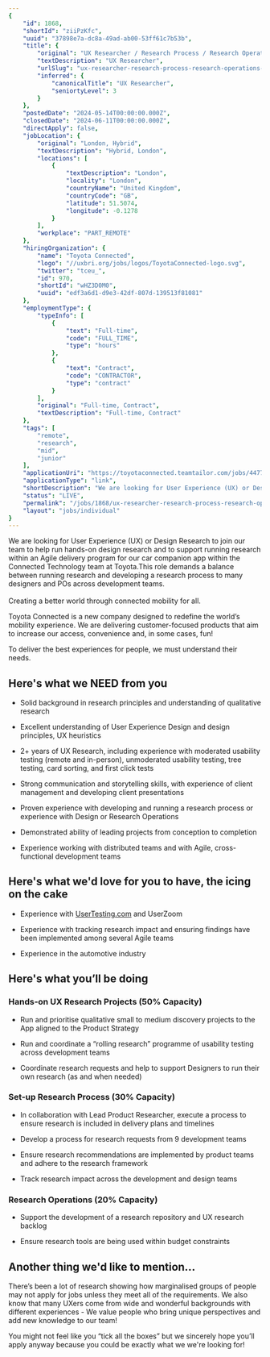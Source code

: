 ```yaml
---
{
	"id": 1868,
	"shortId": "ziiPzKfc",
	"uuid": "37898e7a-dc8a-49ad-ab00-53ff61c7b53b",
	"title": {
		"original": "UX Researcher / Research Process / Research Operations - Contract",
		"textDescription": "UX Researcher",
		"urlSlug": "ux-researcher-research-process-research-operations-contract",
		"inferred": {
			"canonicalTitle": "UX Researcher",
			"seniortyLevel": 3
		}
	},
	"postedDate": "2024-05-14T00:00:00.000Z",
	"closedDate": "2024-06-11T00:00:00.000Z",
	"directApply": false,
	"jobLocation": {
		"original": "London, Hybrid",
		"textDescription": "Hybrid, London",
		"locations": [
			{
				"textDescription": "London",
				"locality": "London",
				"countryName": "United Kingdom",
				"countryCode": "GB",
				"latitude": 51.5074,
				"longitude": -0.1278
			}
		],
		"workplace": "PART_REMOTE"
	},
	"hiringOrganization": {
		"name": "Toyota Connected",
		"logo": "//uxbri.org/jobs/logos/ToyotaConnected-logo.svg",
		"twitter": "tceu_",
		"id": 970,
		"shortId": "wHZ3D0M0",
		"uuid": "edf3a6d1-d9e3-42df-807d-139513f81081"
	},
	"employmentType": {
		"typeInfo": [
			{
				"text": "Full-time",
				"code": "FULL_TIME",
				"type": "hours"
			},
			{
				"text": "Contract",
				"code": "CONTRACTOR",
				"type": "contract"
			}
		],
		"original": "Full-time, Contract",
		"textDescription": "Full-time, Contract"
	},
	"tags": [
		"remote",
		"research",
		"mid",
		"junior"
	],
	"applicationUri": "https://toyotaconnected.teamtailor.com/jobs/4477124-ux-researcher-research-process-research-operations-contract?ittk=XQKTFQCCC8",
	"applicationType": "link",
	"shortDescription": "We are looking for User Experience (UX) or Design Research to join our team to help run hands-on- design research and to support running research within an Agile delivery program for our car",
	"status": "LIVE",
	"permalink": "/jobs/1868/ux-researcher-research-process-research-operations-contract",
	"layout": "jobs/individual"
}
---
```

<p>We are looking for User Experience (UX) or Design Research to join our team to help run hands-on design research and to support running research within an Agile delivery program for our car companion app within the Connected Technology team at Toyota.This role demands a balance between running research and developing a research process to many designers and POs across development teams.<br><strong><br></strong>Creating a better world through connected mobility for all.</p><p>Toyota Connected is a new company designed to redefine the world’s mobility experience. We are delivering customer-focused products that aim to increase our access, convenience and, in some cases, fun!</p><p>To deliver the best experiences for people, we must understand their needs.</p><h2>Here's what we NEED from you</h2><ul><li><p>Solid background in research principles and understanding of qualitative research</p></li><li><p>Excellent understanding of User Experience Design and design principles, UX heuristics</p></li><li><p>2+ years of UX Research, including experience with moderated usability testing (remote and in-person), unmoderated usability testing, tree testing, card sorting, and first click tests</p></li><li><p>Strong communication and storytelling skills, with experience of client management and developing client presentations</p></li><li><p>Proven experience with developing and running a research process or experience with Design or Research Operations</p></li><li><p>Demonstrated ability of leading projects from conception to completion</p></li><li><p>Experience working with distributed teams and with Agile, cross-functional development teams</p></li></ul><h2>Here's what we'd love for you to have, the icing on the cake<br></h2><ul><li><p>Experience with <a target="_blank" rel="noopener noreferrer nofollow" href="http://usertesting.com/">UserTesting.com</a> and UserZoom</p></li><li><p>Experience with tracking research impact and ensuring findings have been implemented among several Agile teams</p></li><li><p>Experience in the automotive industry</p></li></ul><h2>Here's what you’ll be doing</h2><h3>Hands-on UX Research Projects (50% Capacity)<br></h3><ul><li><p>Run and prioritise qualitative small to medium discovery projects to the App aligned to the Product Strategy</p></li><li><p>Run and coordinate a “rolling research” programme of usability testing across development teams</p></li><li><p>Coordinate research requests and help to support Designers to run their own research (as and when needed)</p></li></ul><h3>Set-up Research Process (30% Capacity)</h3><ul><li><p>In collaboration with Lead Product Researcher, execute a process to ensure research is included in delivery plans and timelines</p></li><li><p>Develop a process for research requests from 9 development teams</p></li><li><p>Ensure research recommendations are implemented by product teams and adhere to the research framework</p></li><li><p>Track research impact across the development and design teams</p></li></ul><h3>Research Operations (20% Capacity)<br></h3><ul><li><p>Support the development of a research repository and UX research backlog</p></li><li><p>Ensure research tools are being used within budget constraints</p></li></ul><h2>Another thing we'd like to mention...</h2><p>There’s been a lot of research showing how marginalised groups of people may not apply for jobs unless they meet all of the requirements. We also know that many UXers come from wide and wonderful backgrounds with different experiences - We value people who bring unique perspectives and add new knowledge to our team!&nbsp;</p><p>You might not feel like you “tick all the boxes” but we sincerely hope you’ll apply anyway because you could be exactly what we we're looking for!</p>
